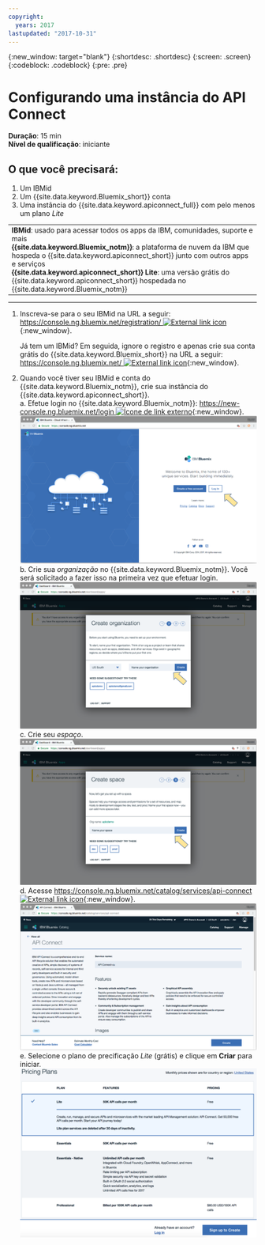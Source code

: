 ```yaml
---
copyright:
  years: 2017
lastupdated: "2017-10-31"
---
```


{:new_window: target="blank"}
{:shortdesc: .shortdesc}
{:screen: .screen}
{:codeblock: .codeblock}
{:pre: .pre}

# Configurando uma instância do API Connect
**Duração**: 15 min  
**Nível de qualificação**: iniciante  


## O que você precisará:
1. Um IBMid
2. Um {{site.data.keyword.Bluemix_short}} conta
3. Uma instância do {{site.data.keyword.apiconnect_full}} com pelo menos um plano _Lite_


<table>
  <tr><td><b>IBMid</b>: usado para acessar todos os apps da IBM, comunidades, suporte e mais
    <br>
    <b>{{site.data.keyword.Bluemix_notm}}</b>: a plataforma de nuvem da IBM que hospeda o {{site.data.keyword.apiconnect_short}} junto com outros apps e serviços<br>
    <b>{{site.data.keyword.apiconnect_short}} Lite</b>: uma versão grátis do {{site.data.keyword.apiconnect_short}} hospedada no {{site.data.keyword.Bluemix_notm}}</td></tr>
  </table>  


---


1. Inscreva-se para o seu IBMid na URL a seguir: [https://console.ng.bluemix.net/registration/ ![External link icon](../../../icons/launch-glyph.svg "External link icon")](https://console.ng.bluemix.net/registration/){:new_window}.

	Já tem um IBMid? Em seguida, ignore o registro e apenas crie sua conta grátis do {{site.data.keyword.Bluemix_short}} na URL a seguir: [https://console.ng.bluemix.net/ ![External link icon](../../../icons/launch-glyph.svg "External link icon")](https://console.ng.bluemix.net/){:new_window}.  

2. Quando você tiver seu IBMid e conta do {{site.data.keyword.Bluemix_notm}}, crie sua instância do {{site.data.keyword.apiconnect_short}}.  
  a. Efetue login no {{site.data.keyword.Bluemix_notm}}: [https://new-console.ng.bluemix.net/login ![Ícone de link externo](../../../icons/launch-glyph.svg "Ícone de link externo")](https://new-console.ng.bluemix.net/login){:new_window}.  
  ![](images/prereqs-1.png)  
  b. Crie sua _organização_ no {{site.data.keyword.Bluemix_notm}}. Você será solicitado a fazer isso na primeira vez que efetuar login.  
  ![](images/prereqs-2.png)
  c. Crie seu _espaço_.  
  ![](images/prereqs-3.png)
  d. Acesse [https://console.ng.bluemix.net/catalog/services/api-connect ![External link icon](../../../icons/launch-glyph.svg "External link icon")](https://console.ng.bluemix.net/catalog/services/api-connect){:new_window}.  
  ![](images/prereqs-4.png)  
  e. Selecione o plano de precificação _Lite_ (grátis) e clique em **Criar** para iniciar.  
  ![](images/lite-plan.png)  
